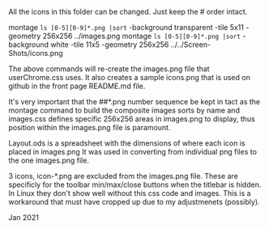 All the icons in this folder can be changed.  Just keep the # order intact.

montage `ls [0-5][0-9]*.png |sort` -background transparent -tile 5x11 -geometry 256x256 ../images.png
montage `ls [0-5][0-9]*.png |sort` -background white -tile 11x5 -geometry 256x256 ../../Screen-Shots/icons.png

The above commands will re-create the images.png file that userChrome.css uses.
It also creates a sample icons.png that is used on github in the front page README.md file.

It's very important that the ##*.png number sequence be kept in tact as the montage command to build the composite images sorts by name and images.css defines specific 256x256 areas in images.png to display, thus position within the images.png file is paramount.

Layout.ods is a spreadsheet with the dimensions of where each icon is placed in images.png
It was used in converting from individual png files to the one images.png file.

3 icons, icon-*.png are excluded from the images.png file.  These are specificly for the toolbar min/max/close buttons when the titlebar is hidden.  In Linux they don't show well without this css code and images.  This is a workaround that must have cropped up due to my adjustmenets (possibly).

Jan 2021
